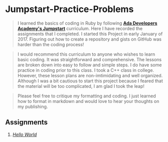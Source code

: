 # Jumpstart-Practice-Problems

>I learned the basics of coding in Ruby by following [**Ada Developers Academy's Jumpstart**](https://github.com/Ada-Developers-Academy/jump-start) curriculum. Here I have recorded the assignments that I completed. I started this Project in early January of 2017. Figuring out how to create a repository and gists on GitHub was harder than the coding process! 

>I would recommend this curriculum to anyone who wishes to learn basic coding. It was straightforward and comprehensive. The lessons are broken down into easy to follow and simple steps. I do have some practice in coding prior to this class. I took a C++ class in college. However, these lesson plans are non-imtimidating and well organized. Although I was a bit cautious to start this project because I feared that the material will be too complicated, I am glad I took the leap! 

>Please feel free to critique my formatting and coding. I just learned how to format in markdown and would love to hear your thoughts on my publishing. 


## **Assignments**

1. [_Hello World_](Assignments/hello_world.md/)
